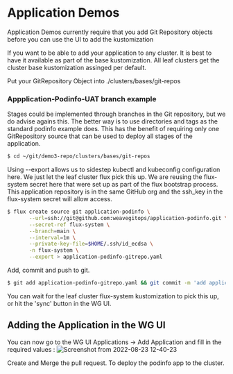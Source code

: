 # Application Demos

Application Demos currently require that you add Git Repository objects before you can use the UI to add the kustomization

If you want to be able to add your application to any cluster. It is best to have it available as part of the base kustomization. All leaf clusters get the cluster base kustomization assinged per default. 

Put your GitRepository Object into ./clusters/bases/git-repos

### Appplication-Podinfo-UAT branch example 

Stages could be implemented through branches in the Git repository, but we do advise agains this. The better way is to use directories and tags as the standard podinfo example does. This has the benefit of requiring only one GitRepository source that can be used to deploy all stages of the application.

```bash
$ cd ~/git/demo3-repo/clusters/bases/git-repos
```

Using --export allows us to sidestep kubectl and kubeconfig configuration here. We just let the leaf cluster flux pick this up. 
We are reusing the flux-system secret here that were set up as part of the flux bootstrap process. This application repository is in the same GitHub org and the ssh_key in the flux-system secret will allow access.

```bash
$ flux create source git application-podinfo \
       --url=ssh://git@github.com:weavegitops/application-podinfo.git \
       --secret-ref flux-system \
       --branch=main \
       --interval=1m \
       --private-key-file=$HOME/.ssh/id_ecdsa \
       -n flux-system \
       --export > application-podinfo-gitrepo.yaml
```

Add, commit and push to git.

```bash
$ git add application-podinfo-gitrepo.yaml && git commit -m 'add application-podinfo-gitrepo.yaml' && git push
```

You can wait for the leaf cluster flux-system kustomization to pick this up, or hit the 'sync' button in the WG UI.

## Adding the Application in the WG UI

You can now go to the WG UI Applications -> Add Application and fill in the required values : 
![Screenshot from 2022-08-23 12-40-23](https://user-images.githubusercontent.com/2788194/186138591-3f2ea82c-f4d6-4189-aa3d-489dbd3fca37.png)

Create and Merge the pull request. To deploy the podinfo app to the cluster.

